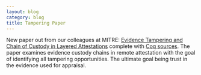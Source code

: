 ```yaml
---
layout: blog
category: blog
title: Tampering Paper
---
```


New paper out from our colleagues at MITRE: [Evidence Tampering and
Chain of Custody in Layered Attestations](https://arxiv.org/abs/2402.00203)
complete with
[Coq sources](https://github.com/mitre/copland/tree/main/src/tampering). The
paper examines evidence custody chains in remote attestation with the
goal of identifying all tampering opportunities. The ultimate goal
being trust in the evidence used for appraisal.
